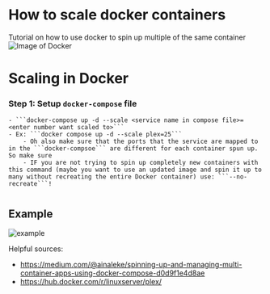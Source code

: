 # How to scale docker containers
Tutorial on how to use docker to spin up multiple of the same container
![Image of Docker](https://www.stratoscale.com/wp-content/uploads/docker-logo.gif)

# Scaling in Docker

### Step 1: Setup ```docker-compose``` file












    - ```docker-compose up -d --scale <service name in compose file>=<enter number want scaled to>```
    - Ex: ```docker compose up -d --scale plex=25```
        - Oh also make sure that the ports that the service are mapped to in the ```docker-compsoe``` are different for each container spun up. So make sure 
        - IF you are not trying to spin up completely new containers with this command (maybe you want to use an updated image and spin it up to many without recreating the entire Docker container) use: ```--no-recreate```!
# 

## Example





![example](https://media2.giphy.com/media/lPF7CLMel8QxXDS86U/giphy.gif)

Helpful sources: 
- https://medium.com/@ainaleke/spinning-up-and-managing-multi-container-apps-using-docker-compose-d0d9f1e4d8ae
- https://hub.docker.com/r/linuxserver/plex/